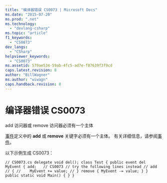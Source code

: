 ```yaml
---
title: "编译器错误 CS0073 | Microsoft Docs"
ms.date: "2015-07-20"
ms.prod: ".net"
ms.technology: 
  - "devlang-csharp"
ms.topic: "article"
f1_keywords: 
  - "CS0073"
dev_langs: 
  - "CSharp"
helpviewer_keywords: 
  - "CS0073"
ms.assetid: 579ae534-59ab-4fc5-ad7e-f87639f3f9cd
caps.latest.revision: 8
author: "BillWagner"
ms.author: "wiwagn"
caps.handback.revision: 8
---
```

# 编译器错误 CS0073
add 访问器或 remove 访问器必须有一个主体  
  
 [事件](../../csharp/language-reference/keywords/event.md)定义中的 **add** 或 **remove** 关键字必须有一个主体。 有关详细信息，请参阅[事件](../../csharp/programming-guide/events/index.md)。  
  
 以下示例生成 CS0073：  
  
```  
// CS0073.cs delegate void del(); class Test { public event del MyEvent { add;   // CS0073 // try the following lines instead // add // { //    MyEvent += value; // } remove { MyEvent -= value; } } public static void Main() { } }  
```
